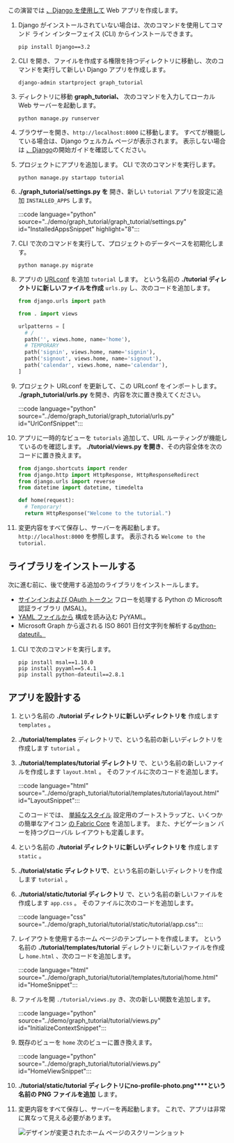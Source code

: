 <!-- markdownlint-disable MD002 MD041 -->

この演習では [、Django を使用して](https://www.djangoproject.com/) Web アプリを作成します。

1. Django がインストールされていない場合は、次のコマンドを使用してコマンド ライン インターフェイス (CLI) からインストールできます。

    ```Shell
    pip install Django==3.2
    ```

1. CLI を開き、ファイルを作成する権限を持つディレクトリに移動し、次のコマンドを実行して新しい Django アプリを作成します。

    ```Shell
    django-admin startproject graph_tutorial
    ```

1. ディレクトリに移動 **graph_tutorial、** 次のコマンドを入力してローカル Web サーバーを起動します。

    ```Shell
    python manage.py runserver
    ```

1. ブラウザーを開き、`http://localhost:8000` に移動します。 すべてが機能している場合は、Django ウェルカム ページが表示されます。 表示しない場合は [、Django](https://www.djangoproject.com/start/)の開始ガイドを確認してください。

1. プロジェクトにアプリを追加します。 CLI で次のコマンドを実行します。

    ```Shell
    python manage.py startapp tutorial
    ```

1. **./graph_tutorial/settings.py を** 開き、新しい `tutorial` アプリを設定に追加 `INSTALLED_APPS` します。

    :::code language="python" source="../demo/graph_tutorial/graph_tutorial/settings.py" id="InstalledAppsSnippet" highlight="8":::

1. CLI で次のコマンドを実行して、プロジェクトのデータベースを初期化します。

    ```Shell
    python manage.py migrate
    ```

1. アプリの [URLconf](https://docs.djangoproject.com/en/3.0/topics/http/urls/) を追加 `tutorial` します。 という名前の **./tutorial ディレクトリに新しいファイルを作成** `urls.py` し、次のコードを追加します。

    ```python
    from django.urls import path

    from . import views

    urlpatterns = [
      # /
      path('', views.home, name='home'),
      # TEMPORARY
      path('signin', views.home, name='signin'),
      path('signout', views.home, name='signout'),
      path('calendar', views.home, name='calendar'),
    ]
    ```

1. プロジェクト URLconf を更新して、この URLconf をインポートします。 **./graph_tutorial/urls.py** を開き、内容を次に置き換えてください。

    :::code language="python" source="../demo/graph_tutorial/graph_tutorial/urls.py" id="UrlConfSnippet":::

1. アプリに一時的なビューを `tutorials` 追加して、URL ルーティングが機能しているのを確認します。 **./tutorial/views.py を開き**、その内容全体を次のコードに置き換えます。

    ```python
    from django.shortcuts import render
    from django.http import HttpResponse, HttpResponseRedirect
    from django.urls import reverse
    from datetime import datetime, timedelta

    def home(request):
      # Temporary!
      return HttpResponse("Welcome to the tutorial.")
    ```

1. 変更内容をすべて保存し、サーバーを再起動します。 `http://localhost:8000` を参照します。 表示される `Welcome to the tutorial.`

## <a name="install-libraries"></a>ライブラリをインストールする

次に進む前に、後で使用する追加のライブラリをインストールします。

- [サインインおよび OAuth トークン](https://github.com/AzureAD/microsoft-authentication-library-for-python) フローを処理する Python の Microsoft 認証ライブラリ (MSAL)。
- [YAML ファイルから](https://pyyaml.org/wiki/PyYAMLDocumentation) 構成を読み込む PyYAML。
- Microsoft Graph から返される ISO 8601 日付文字列を解析する[python-dateutil。](https://pypi.org/project/python-dateutil/)

1. CLI で次のコマンドを実行します。

    ```Shell
    pip install msal==1.10.0
    pip install pyyaml==5.4.1
    pip install python-dateutil==2.8.1
    ```

## <a name="design-the-app"></a>アプリを設計する

1. という名前の **./tutorial ディレクトリに新しいディレクトリを** 作成します `templates` 。

1. **./tutorial/templates** ディレクトリで、という名前の新しいディレクトリを作成します `tutorial` 。

1. **./tutorial/templates/tutorial ディレクトリ** で、という名前の新しいファイルを作成します `layout.html` 。 そのファイルに次のコードを追加します。

    :::code language="html" source="../demo/graph_tutorial/tutorial/templates/tutorial/layout.html" id="LayoutSnippet":::

    このコードでは、 [単純なスタイル](http://getbootstrap.com/) 設定用のブートストラップと、いくつかの簡単なアイコン [の Fabric Core](https://developer.microsoft.com/fluentui#/get-started#fabric-core) を追加します。 また、ナビゲーション バーを持つグローバル レイアウトも定義します。

1. という名前の **./tutorial ディレクトリに新しいディレクトリを** 作成します `static` 。

1. **./tutorial/static ディレクトリで**、という名前の新しいディレクトリを作成します `tutorial` 。

1. **./tutorial/static/tutorial ディレクトリ** で、という名前の新しいファイルを作成します `app.css` 。 そのファイルに次のコードを追加します。

    :::code language="css" source="../demo/graph_tutorial/tutorial/static/tutorial/app.css":::

1. レイアウトを使用するホーム ページのテンプレートを作成します。 という名前の **./tutorial/templates/tutorial** ディレクトリに新しいファイルを作成し `home.html` 、次のコードを追加します。

    :::code language="html" source="../demo/graph_tutorial/tutorial/templates/tutorial/home.html" id="HomeSnippet":::

1. ファイルを開 `./tutorial/views.py` き、次の新しい関数を追加します。

    :::code language="python" source="../demo/graph_tutorial/tutorial/views.py" id="InitializeContextSnippet":::

1. 既存のビューを `home` 次のビューに置き換えます。

    :::code language="python" source="../demo/graph_tutorial/tutorial/views.py" id="HomeViewSnippet":::

1. **./tutorial/static/tutorial ディレクトリにno-profile-photo.png****という名前の PNG ファイルを追加** します。

1. 変更内容をすべて保存し、サーバーを再起動します。 これで、アプリは非常に異なって見える必要があります。

    ![デザインが変更されたホーム ページのスクリーンショット](./images/create-app-01.png)
